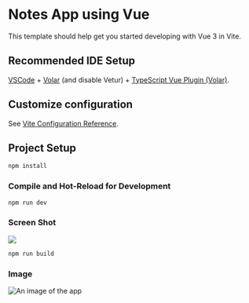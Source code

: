 # Notes App using Vue

This template should help get you started developing with Vue 3 in Vite.

## Recommended IDE Setup

[VSCode](https://code.visualstudio.com/) + [Volar](https://marketplace.visualstudio.com/items?itemName=Vue.volar) (and disable Vetur) + [TypeScript Vue Plugin (Volar)](https://marketplace.visualstudio.com/items?itemName=Vue.vscode-typescript-vue-plugin).

## Customize configuration

See [Vite Configuration Reference](https://vitejs.dev/config/).

## Project Setup

```sh
npm install
```

### Compile and Hot-Reload for Development

```sh
npm run dev
```

### Screen Shot
![](https://drive.google.com/file/d/1ssE8iAKlmqoOIgpktFcs8ARr6dFzBTnc/view?usp=sharing)


```sh
npm run build
```

### Image 
![An image of the app](https://drive.google.com/file/d/1ssE8iAKlmqoOIgpktFcs8ARr6dFzBTnc/view?usp=sharing)

